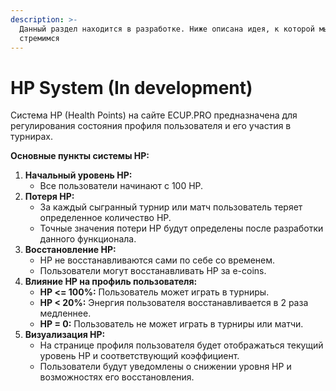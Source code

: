 ```yaml
---
description: >-
  Данный раздел находится в разработке. Ниже описана идея, к которой мы
  стремимся
---
```


# HP System (In development)

Система HP (Health Points) на сайте ECUP.PRO предназначена для регулирования состояния профиля пользователя и его участия в турнирах.&#x20;

**Основные пункты системы HP:**

1. **Начальный уровень HP:**
   * Все пользователи начинают с 100 HP.
2. **Потеря HP:**
   * За каждый сыгранный турнир или матч пользователь теряет определенное количество HP.
   * Точные значения потери HP будут определены после разработки данного функционала.
3. **Восстановление HP:**
   * HP не восстанавливаются сами по себе со временем.
   * Пользователи могут восстанавливать HP за e-coins.
4. **Влияние HP на профиль пользователя:**
   * **HP <= 100%:** Пользователь может играть в турниры.
   * **HP < 20%:** Энергия пользователя восстанавливается в 2 раза медленнее.
   * **HP = 0:** Пользователь не может играть в турниры или матчи.
5. **Визуализация HP:**
   * На странице профиля пользователя будет отображаться текущий уровень HP и соответствующий коэффициент.
   * Пользователи будут уведомлены о снижении уровня HP и возможностях его восстановления.
